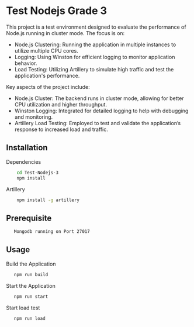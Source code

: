 
# Test Nodejs Grade 3

This project is a test environment designed to evaluate the performance of Node.js running in cluster mode. The focus is on:

- Node.js Clustering: Running the application in multiple instances to utilize multiple CPU cores.
- Logging: Using Winston for efficient logging to monitor application behavior.
- Load Testing: Utilizing Artillery to simulate high traffic and test the application's performance.

Key aspects of the project include:

- Node.js Cluster: The backend runs in cluster mode, allowing for better CPU utilization and higher throughput.
- Winston Logging: Integrated for detailed logging to help with debugging and monitoring.
- Artillery Load Testing: Employed to test and validate the application’s response to increased load and traffic.
## Installation
 
Dependencies

```bash
    cd Test-Nodejs-3
    npm install
```
Artillery

```bash
    npm install -g artillery
```
## Prerequisite


```bash
   Mongodb running on Port 27017
```

## Usage

Build the Application

```bash
   npm run build
```

Start the Application

```bash
   npm run start
```
Start load test

```bash
   npm run load
```

